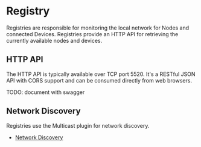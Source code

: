 # Registry

Registries are responsible for monitoring the local network for Nodes and connected Devices. Registries provide an
HTTP API for retrieving the currently available nodes and devices.

## HTTP API

The HTTP API is typically available over TCP port 5520. It's a RESTful JSON API with CORS support and can be consumed
directly from web browsers.

TODO: document with swagger

## Network Discovery

Registries use the Multicast plugin for network discovery.

* [Network Discovery](Network_Discovery.md)
